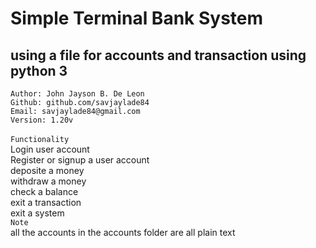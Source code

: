 # Simple Terminal Bank System 
## using a file for accounts and transaction using python 3
``` Author: John Jayson B. De Leon ``` <br>
``` Github: github.com/savjaylade84 ``` <br> 
``` Email: savjaylade84@gmail.com ``` <br>
``` Version: 1.20v ``` <br><br>
``` Functionality ``` <br>
Login user account<br>
Register or signup a user account<br>
deposite a money<br>
withdraw a money<br>
check a balance<br>
exit a transaction<br>
exit a system<br>
``` Note ``` <br>
all the accounts in the accounts folder are all plain text
